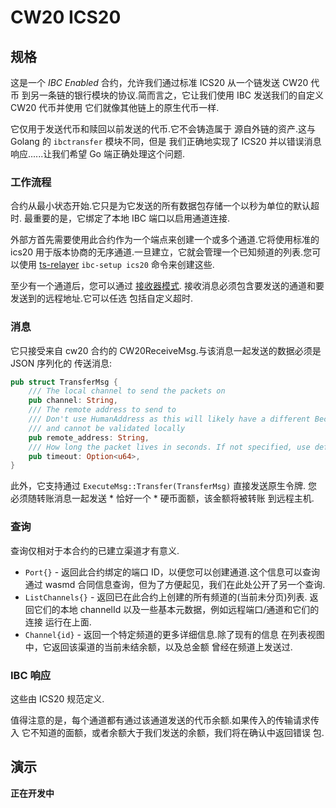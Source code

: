 # CW20 ICS20

## 规格

这是一个 *IBC Enabled* 合约，允许我们通过标准 ICS20 从一个链发送 CW20 代币
到另一条链的银行模块的协议.简而言之，它让我们使用 IBC 发送我们的自定义 CW20 代币并使用
它们就像其他链上的原生代币一样.

它仅用于发送代币和赎回以前发送的代币.它不会铸造属于
源自外链的资产.这与 Golang 的 `ibctransfer` 模块不同，但是
我们正确地实现了 ICS20 并以错误消息响应......让我们希望 Go 端正确处理这个问题.

### 工作流程

合约从最小状态开始.它只是为它发送的所有数据包存储一个以秒为单位的默认超时.
最重要的是，它绑定了本地 IBC 端口以启用通道连接.

外部方首先需要使用此合约作为一个端点来创建一个或多个通道.它将使用标准的 ics20
用于版本协商的无序通道.一旦建立，它就会管理一个已知频道的列表.您可以使用
[ts-relayer](https://github.com/confio/ts-relayer) `ibc-setup ics20` 命令来创建这些.

至少有一个通道后，您可以通过
[接收器模式](https://github.com/CosmWasm/cosmwasm-plus/blob/master/packages/cw20/README.md#receiver).
接收消息必须包含要发送的通道和要发送到的远程地址.它可以任选
包括自定义超时.

### 消息

它只接受来自 cw20 合约的 CW20ReceiveMsg.与该消息一起发送的数据必须是 JSON 序列化的
传送消息:

```rust
pub struct TransferMsg {
    /// The local channel to send the packets on
    pub channel: String,
    /// The remote address to send to
    /// Don't use HumanAddress as this will likely have a different Bech32 prefix than we use
    /// and cannot be validated locally
    pub remote_address: String,
    /// How long the packet lives in seconds. If not specified, use default_timeout
    pub timeout: Option<u64>,
}
```

此外，它支持通过 `ExecuteMsg::Transfer(TransferMsg)` 直接发送原生令牌.
您必须随转账消息一起发送 * 恰好一个 * 硬币面额，该金额将被转账
到远程主机.

### 查询

查询仅相对于本合约的已建立渠道才有意义.

* `Port{}` - 返回此合约绑定的端口 ID，以便您可以创建通道.这个信息可以查询
  通过 wasmd 合同信息查询，但为了方便起见，我们在此处公开了另一个查询.
* `ListChannels{}` - 返回已在此合约上创建的所有频道的(当前未分页)列表.
  返回它们的本地 channelId 以及一些基本元数据，例如远程端口/通道和它们的连接
  运行在上面.
* `Channel{id}` - 返回一个特定频道的更多详细信息.除了现有的信息
  在列表视图中，它返回该渠道的当前未结余额，以及总金额
  曾经在频道上发送过.

### IBC 响应

这些由 ICS20 规范定义.

值得注意的是，每个通道都有通过该通道发送的代币余额.如果传入的传输请求传入
它不知道的面额，或者余额大于我们发送的余额，我们将在确认中返回错误
包.

## 演示

**正在开发中**
